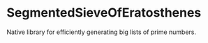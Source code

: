 # SegmentedSieveOfEratosthenes

Native library for efficiently generating big lists of prime numbers.

